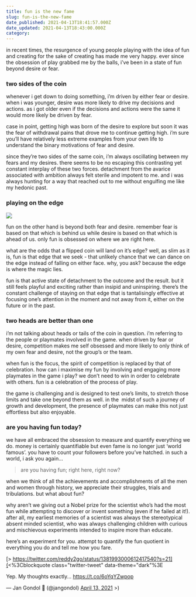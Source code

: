 ```yaml
---
title: fun is the new fame
slug: fun-is-the-new-fame
date_published: 2021-04-13T18:41:57.000Z
date_updated: 2021-04-13T18:43:00.000Z
category: 
---
```

in recent times, the resurgence of young people playing with the idea of fun and creating for the sake of creating has made me very happy. ever since the obsession of play grabbed me by the balls, i’ve been in a state of fun beyond desire or fear.

### two sides of the coin
whenever i get down to doing something, i’m driven by either fear or desire. when i was younger, desire was more likely to drive my decisions and actions. as i got older even if the decisions and actions were the same it would more likely be driven by fear.

case in point, getting high was born of the desire to explore but soon it was the fear of withdrawal pains that drove me to continue getting high. i’m sure you’ll have relatively less extreme examples from your own life to understand the binary motivations of fear and desire.

since they’re two sides of the same coin, i’m always oscillating between my fears and my desires. there seems to be no escaping this contrasting yet constant interplay of these two forces. detachment from the avarice associated with ambition always felt sterile and impotent to me. and i was always hunting for a way that reached out to me without engulfing me like my hedonic past.

### playing on the edge
![](https://images.unsplash.com/photo-1584111679018-5c24cbd563cd?crop=entropy&amp;cs=tinysrgb&amp;fit=max&amp;fm=jpg&amp;ixid=MnwxNDIyNzR8MHwxfHNlYXJjaHwxNHx8Y29pbiUyMGVkZ2V8ZW58MHx8fHwxNjE4MzMwNTQ4&amp;ixlib=rb-1.2.1&amp;q=80&amp;w=1080)

fun on the other hand is beyond both fear and desire. remember fear is based on that which is behind us while desire is based on that which is ahead of us. only fun is obsessed on where we are right here.

what are the odds that a flipped coin will land on it’s edge? well, as slim as it is, fun is that edge that we seek - that unlikely chance that we can dance on the edge instead of falling on either face. why, you ask? because the edge is where the magic lies.

fun is that active state of detachment to the outcome and the result. but it still feels playful and exciting rather than insipid and uninspiring. there’s the constant challenge of staying on that edge that is tantalisingly effective at focusing one’s attention in the moment and not away from it, either on the future or in the past.

### two heads are better than one
i’m not talking about heads or tails of the coin in question. i’m referring to the people or playmates involved in the game. when driven by fear or desire, competition makes me self obsessed and more likely to only think of my own fear and desire, not the group’s or the team.

when fun is the focus, the spirit of competition is replaced by that of celebration. how can i maximise my fun by involving and engaging more playmates in the game i play? we don’t need to win in order to celebrate with others. fun is a celebration of the process of play.

the game is challenging and is designed to test one’s limits, to stretch those limits and take one beyond them as well. in the  midst of such a journey of growth and development, the presence of playmates can make this not just effortless but also enjoyable.

### are you having fun today?
we have all embraced the obsession to measure and quantify everything we do. money is certainly quantifiable but even fame is no longer just ‘world famous’. you have to count your followers before you’ve hatched. in such a world, i ask you again…

> are you having fun; right here, right now?

when we think of all the achievements and accomplishments of all the men and women through history, we appreciate their struggles, trials and tribulations. but what about fun?

why aren’t we giving out a Nobel prize for the scientist who’s had the most fun while attempting to discover or invent something (even if he failed at it!). after all, my earliest memories of a scientist was always the stereotypical absent minded scientist, who was always challenging children with curious and mischievous experiments intended to inspire more than educate.

here’s an experiment for you. attempt to quantify the fun quotient in everything you do and tell me how you fare.

[> https://twitter.com/reddy2go/status/1381993000612417540?s=21](<%3Cblockquote class="twitter-tweet" data-theme="dark"%3E<p lang="en" dir="ltr">Yep. My thoughts exactly... <a href="https://t.co/6oYqYZwpop">https://t.co/6oYqYZwpop</a></p>&mdash; Jan Gondol 🚢 (@jangondol) <a href="https://twitter.com/jangondol/status/1381990482100822016?ref_src=twsrc%5Etfw">April 13, 2021</a></blockquote> <script async src="https://platform.twitter.com/widgets.js" charset="utf-8"></script>>)
